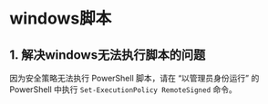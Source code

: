 # windows脚本

## 1. 解决windows无法执行脚本的问题

因为安全策略无法执行 PowerShell 脚本，请在 “以管理员身份运行” 的 PowerShell 中执行 `Set-ExecutionPolicy RemoteSigned` 命令。

